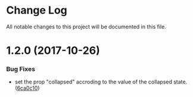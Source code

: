 # Change Log

All notable changes to this project will be documented in this file.

<a name="1.2.0"></a>
# 1.2.0 (2017-10-26)


### Bug Fixes

* set the prop "collapsed" accroding to the value of the collapsed state. ([6ca0c10](https://github.com/SUI-Components/sui-components/commit/6ca0c10))



